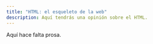 ```yaml
---
title: "HTML: el esqueleto de la web"
description: Aquí tendrás una opinión sobre el HTML.
---
```


Aquí hace falta prosa.